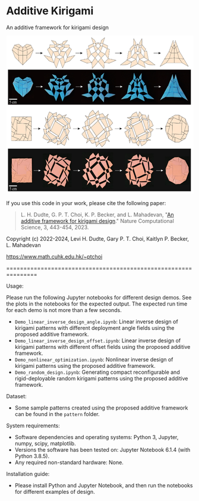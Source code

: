# Additive Kirigami
An additive framework for kirigami design 

<img src = "https://github.com/garyptchoi/additive-kirigami/blob/main/additive-kirigami.jpg" width="600" height="425" />

If you use this code in your work, please cite the following paper:

> L. H. Dudte, G. P. T. Choi, K. P. Becker, and L. Mahadevan, "[An additive framework for kirigami design](https://doi.org/10.1038/s43588-023-00448-9)." Nature Computational Science, 3, 443-454, 2023.

Copyright (c) 2022-2024, Levi H. Dudte, Gary P. T. Choi, Kaitlyn P. Becker, L. Mahadevan

https://www.math.cuhk.edu.hk/~ptchoi

===============================================================

Usage:

Please run the following Jupyter notebooks for different design demos. See the plots in the notebooks for the expected output. The expected run time for each demo is not more than a few seconds.
* `Demo_linear_inverse_design_angle.ipynb`: Linear inverse design of kirigami patterns with different deployment angle fields using the proposed additive framework.
* `Demo_linear_inverse_design_offset.ipynb`: Linear inverse design of kirigami patterns with different offset fields using the proposed additive framework.
* `Demo_nonlinear_optimization.ipynb`: Nonlinear inverse design of kirigami patterns using the proposed additive framework.
* `Demo_random_design.ipynb`: Generating compact reconfigurable and rigid-deployable random kirigami patterns using the proposed additive framework.

Dataset:
* Some sample patterns created using the proposed additive framework can be found in the `pattern` folder.

System requirements:
* Software dependencies and operating systems: Python 3, Jupyter, numpy, scipy, matplotlib.
* Versions the software has been tested on: Jupyter Notebook 6.1.4 (with Python 3.8.5).
* Any required non-standard hardware: None.

Installation guide:
* Please install Python and Jupyter Notebook, and then run the notebooks for different examples of design.

